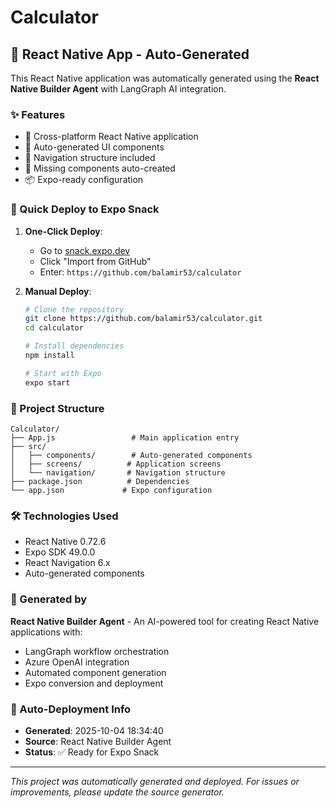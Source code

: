 # Calculator

## 🚀 React Native App - Auto-Generated

This React Native application was automatically generated using the **React Native Builder Agent** with LangGraph AI integration.

### ✨ Features
- 📱 Cross-platform React Native application
- 🎨 Auto-generated UI components
- 🧭 Navigation structure included
- 🔧 Missing components auto-created
- 📦 Expo-ready configuration

### 🎯 Quick Deploy to Expo Snack

1. **One-Click Deploy**: 
   - Go to [snack.expo.dev](https://snack.expo.dev/)
   - Click "Import from GitHub"
   - Enter: `https://github.com/balamir53/calculator`

2. **Manual Deploy**:
   ```bash
   # Clone the repository
   git clone https://github.com/balamir53/calculator.git
   cd calculator
   
   # Install dependencies
   npm install
   
   # Start with Expo
   expo start
   ```

### 📁 Project Structure
```
Calculator/
├── App.js                 # Main application entry
├── src/
│   ├── components/        # Auto-generated components
│   ├── screens/          # Application screens
│   └── navigation/       # Navigation structure
├── package.json          # Dependencies
└── app.json             # Expo configuration
```

### 🛠️ Technologies Used
- React Native 0.72.6
- Expo SDK 49.0.0
- React Navigation 6.x
- Auto-generated components

### 🤖 Generated by
**React Native Builder Agent** - An AI-powered tool for creating React Native applications with:
- LangGraph workflow orchestration
- Azure OpenAI integration
- Automated component generation
- Expo conversion and deployment

### 📝 Auto-Deployment Info
- **Generated**: 2025-10-04 18:34:40
- **Source**: React Native Builder Agent
- **Status**: ✅ Ready for Expo Snack

---
*This project was automatically generated and deployed. For issues or improvements, please update the source generator.*
